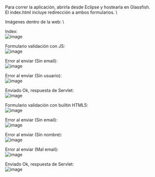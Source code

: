 Para correr la aplicación, abrirla desde Eclipse y hostearla en Glassfish. \
El index.html incluye redirección a ambos formularios. \

Imágenes dentro de la web:  \

Index: \
![image](https://github.com/jsc1013/SistemasDistribuidosSesion08/assets/118318415/605cfcc9-6a24-4fb9-b4f6-71ee0c314f80)

Formulario validación con JS: \
![image](https://github.com/jsc1013/SistemasDistribuidosSesion08/assets/118318415/ea69d80f-20a0-4f23-9088-c815f40eb32a)

Error al enviar (Sin email): \
![image](https://github.com/jsc1013/SistemasDistribuidosSesion08/assets/118318415/c91ad3f7-1329-47ce-8c93-bb802a75128f)

Error al enviar (Sin usuario): \
![image](https://github.com/jsc1013/SistemasDistribuidosSesion08/assets/118318415/e729b256-cc2d-43fe-a723-3222de882759)

Enviado Ok, respuesta de Servlet: \
![image](https://github.com/jsc1013/SistemasDistribuidosSesion08/assets/118318415/d86cf585-cb40-46f8-a47d-9ad410a683e8)

Formulario validación con builtin HTML5: \
![image](https://github.com/jsc1013/SistemasDistribuidosSesion08/assets/118318415/8c589d17-9092-44de-9757-d8f450428eee)

Error al enviar (Sin email): \
![image](https://github.com/jsc1013/SistemasDistribuidosSesion08/assets/118318415/e3436579-4627-480e-b397-6677f2287213)

Error al enviar (Sin nombre): \
![image](https://github.com/jsc1013/SistemasDistribuidosSesion08/assets/118318415/2375d2c3-4df1-45f3-9d55-1c107ce18052)

Error al enviar (Mal email): \
![image](https://github.com/jsc1013/SistemasDistribuidosSesion08/assets/118318415/ed45a526-0c14-4026-be07-ea5bdb51852c)

Enviado Ok, respuesta de Servlet: \
![image](https://github.com/jsc1013/SistemasDistribuidosSesion08/assets/118318415/5b4e6292-f7da-4ad9-aaab-652181ad944a)
